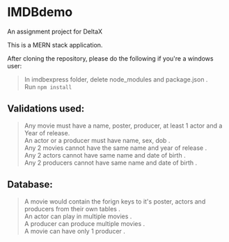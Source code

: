 
# IMDBdemo
An assignment project for DeltaX

This is a MERN stack application.

After cloning the repository, please do the following if you're a windows user:
>In imdbexpress folder, delete node_modules and package.json .  
>Run `npm install`

## Validations used:

>Any movie must have a name, poster, producer, at least 1 actor and a Year of release.  
>An actor or a producer must have name, sex, dob .  
>Any 2 movies cannot have the same name and year of release .  
>Any 2 actors cannot have same name and date of birth .  
>Any 2 producers cannot have same name and date of birth .  

## Database:

>A movie would contain the forign keys to it's poster, actors and producers from their own tables .  
>An actor can play in multiple movies .  
>A producer can produce multiple movies .  
>A movie can have only 1 producer .  
